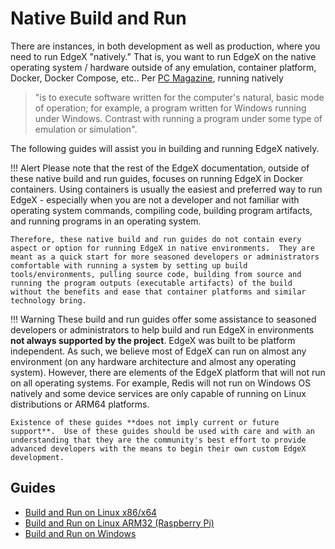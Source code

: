 # Native Build and Run

There are instances, in both development as well as production, where you need to run EdgeX "natively."  That is, you want to run EdgeX on the native operating system / hardware outside of any emulation, container platform, Docker, Docker Compose, etc..  Per [PC Magazine](https://www.pcmag.com/encyclopedia/term/run-native), running natively 

> "is to execute software written for the computer's natural, basic mode of operation; for example, a program written for Windows running under Windows. Contrast with running a program under some type of emulation or simulation".
>

The following guides will assist you in building and running EdgeX natively.

!!! Alert
    Please note that the rest of the EdgeX documentation, outside of these native build and run guides, focuses on running EdgeX in Docker containers.  Using containers is usually the easiest and preferred way to run EdgeX - especially when you are not a developer and not familiar with operating system commands, compiling code, building program artifacts, and running programs in an operating system.  
    
    Therefore, these native build and run guides do not contain every aspect or option for running EdgeX in native environments.  They are meant as a quick start for more seasoned developers or administrators comfortable with running a system by setting up build tools/environments, pulling source code, building from source and running the program outputs (executable artifacts) of the build without the benefits and ease that container platforms and similar technology bring.

!!! Warning
    These build and run guides offer some assistance to seasoned developers or administrators to help build and run EdgeX in environments **not always supported by the project**.  EdgeX was built to be platform independent.  As such, we believe most of EdgeX can run on almost any environment (on any hardware architecture and almost any operating system).  However, there are elements of the EdgeX platform that will not run on all operating systems.  For example, Redis will not run on Windows OS natively and some device services are only capable of running on Linux distributions or ARM64 platforms.
    
    Existence of these guides **does not imply current or future support**.  Use of these guides should be used with care and with an understanding that they are the community's best effort to provide advanced developers with the means to begin their own custom EdgeX development.

## Guides

- [Build and Run on Linux x86/x64](./Ch-BuildRunOnLinuxDistro.md)
- [Build and Run on Linux ARM32 (Raspberry Pi)](./Ch-BuildRunOnArm32.md)
- [Build and Run on Windows](./Ch-BuildRunOnWindows.md)